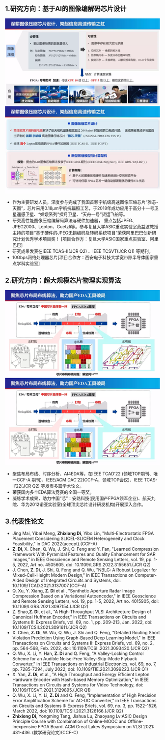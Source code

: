 1.研究方向：基于AI的图像编解码芯片设计
---
![图片](imcom1.webp)  
![图片](imcom2.webp)    
- 作为主要研发人员，深度参与完成了我国首颗宇航级高速图像压缩芯片“雅芯-天图”，芯片采用0.18μm宇航抗辐照工艺，于2018年成功应用于高分十一号卫星遥感卫星、“嫦娥系列”探月卫星、“天舟一号”货运飞船等。
- 研究高性能图像压缩编解码算法与硬件加速器， 重点包括JPEG、JPEG2000、Lepton、Guetzli等。参与复旦大学ASIC重点实验室范益波教授主持的项目“基于硬件的JPEG无损编码及转码系统项目”荣获阿里巴巴创新研究计划优秀学术项目奖！ [项目合作方：复旦大学ASIC国家重点实验室、阿里巴巴]  
- 研究成果发表在IEEE TCAS-Ⅱ(JCR Q2) 、IEEE TCSVT(JCR Q1) 等期刊。  
- 10Gbps网络处理器芯片[项目合作方：西安电子科技大学宽带隙半导体国家重点学科实验室]   


2.研究方向：超大规模芯片物理实现算法
---
![图片](EDA1.webp)   
![图片](EDA1.webp)   

- 聚焦布局布线、时序分析、AI4EDA等，在IEEE TCAD’22 (领域TOP期刊、唯一CCF-A 期刊)、IEEE/ACM DAC’22(CCF-A，领域TOP会议)、IEEE TCAS-Ⅱ’22(JCR Q2) 等发表多篇学术论文。  
- 荣获国内多个EDA算法竞赛的全国一等奖。  
- 凝练学术成果，助力中国“芯”：安路科技(民用国产FPGA领军企业)、航天九院、华为2012诺亚实验室(全球顶尖芯片设计研发机构)开展深入合作。 
 


3.代表性论文
---
- Jing Mai, Yibai Meng, **Zhixiong Di**, Yibo Lin, "Multi-Electrostatic FPGA Placement Considering SLICEL-SLICEM Heterogeneity and Clock Feasibility," in DAC 2022(accept).(CCF-A)
- **Z. Di**, X. Chen, Q. Wu, J. Shi, Q. Feng and Y. Fan, "Learned Compression Framework With Pyramidal Features and Quality Enhancement for SAR Images," in IEEE Geoscience and Remote Sensing Letters, vol. 19, pp. 1-5, 2022, Art no. 4505605, doi: 10.1109/LGRS.2022.3155651.(JCR Q2)
- J. Chen, **Z. Di**, J. Shi, Q. Feng and Q. Wu, "NBLG: A Robust Legalizer for Mixed-Cell-Height Modern Design," in IEEE Transactions on Computer-Aided Design of Integrated Circuits and Systems, doi: 10.1109/TCAD.2021.3137007.(CCF-A)
- Q. Xu, Y. Xiang, **Z. Di** et al., "Synthetic Aperture Radar Image Compression Based on a Variational Autoencoder," in IEEE Geoscience and Remote Sensing Letters, vol. 19, pp. 1-5, 2022, Art no. 4015905, doi: 10.1109/LGRS.2021.3097154.(JCR Q2)
- Z. Shao,**Z. Di**, et al., "A High-Throughput VLSI Architecture Design of Canonical Huffman Encoder," in IEEE Transactions on Circuits and Systems II: Express Briefs, vol. 69, no. 1, pp. 209-213, Jan. 2022, doi: 10.1109/TCSII.2021.3091611.(JCR Q2)
- X. Chen, **Z. Di**, W. Wu, Q. Wu, J. Shi and Q. Feng, "Detailed Routing Short Violation Prediction Using Graph-Based Deep Learning Model," in IEEE Transactions on Circuits and Systems II: Express Briefs, vol. 69, no. 2, pp. 564-568, Feb. 2022, doi: 10.1109/TCSII.2021.3093420.(JCR Q2)
- Q. Wu, X. Li, Y. Han, **Z. Di** and Q. Feng, "A Valley-Locking Control Scheme for an Audible Noise-Free Valley-Skip-Mode Flyback Converter," in IEEE Transactions on Industrial Electronics, vol. 69, no. 7, pp. 7285-7294, July 2022, doi: 10.1109/TIE.2021.3099223.(JCR Q1)
- X. Yan, **Z. Di**,  et al., "A High Throughput and Energy Efficient Lepton Hardware Encoder with Hash-based Memory Optimization," in IEEE Transactions on Circuits and Systems for Video Technology, doi: 10.1109/TCSVT.2021.3129895.(JCR Q1)
- Q. Wu, X. Li, Y. Li, **Z. Di** and Q. Feng, "Implementation of High Precision Error Amplification Scheme for AC-DC Converter," in IEEE Transactions on Circuits and Systems II: Express Briefs, vol. 69, no. 3, pp. 1522-1526, March 2022, doi: 10.1109/TCSII.2021.3126166.(JCR Q2)
- **Zhixiong Di**, Yongming Tang, Jiahua Lu, Zhaoyang Lv:ASIC Design Principle Course with Combination of Online-MOOC and Offline-Inexpensive FPGA Board. ACM Great Lakes Symposium on VLSI 2021: 431-436. (教学研究论文)(CCF-C)

